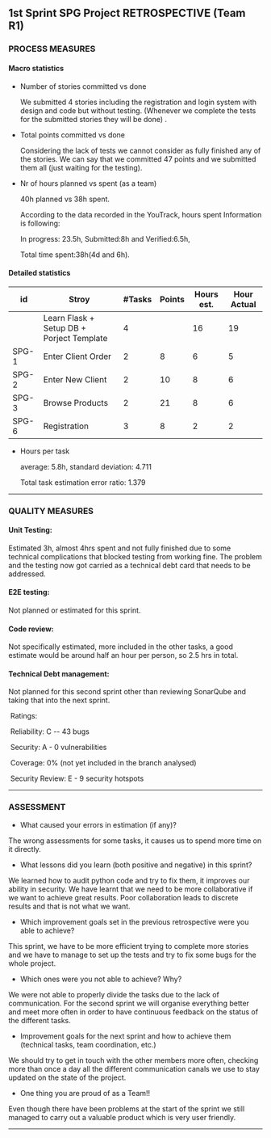 ## 1st Sprint SPG Project RETROSPECTIVE (Team R1)

### PROCESS MEASURES

#### Macro statistics

- Number of stories committed vs done

  We submitted 4 stories including the registration and login system with design and code but without testing. (Whenever we complete the tests for the submitted stories they will be done) .

- Total points committed vs done

  Considering the lack of tests we cannot consider as fully finished any of the stories. We can say that we committed 47 points and we submitted them all (just waiting for the testing).

- Nr of hours planned vs spent (as a team)

   40h planned vs 38h spent.

  According to the data recorded in the YouTrack, hours spent Information is following: 

  In progress: 23.5h, Submitted:8h and Verified:6.5h, 

  Total time spent:38h(4d and 6h).
  
  

#### Detailed statistics

| id    | Stroy                                     | #Tasks | Points | Hours est. | Hour Actual |
| ----- | ----------------------------------------- | ------ | ------ | ---------- | ----------- |
|       | Learn Flask + Setup DB + Porject Template | 4      |        | 16         | 19          |
| SPG-1 | Enter Client Order                        | 2      | 8      | 6          | 5           |
| SPG-2 | Enter New Client                          | 2      | 10     | 8          | 6           |
| SPG-3 | Browse Products                           | 2      | 21     | 8          | 6           |
| SPG-6 | Registration                              | 3      | 8      | 2          | 2           |

- Hours per task

  average: 5.8h,  standard deviation: 4.711

  Total task estimation error ratio:  1.379

------



### QUALITY MEASURES

#### Unit Testing:

Estimated 3h, almost 4hrs spent and not fully finished due to some technical complications that blocked testing from working fine. The problem and the testing now got carried as a technical debt card that needs to be addressed.

#### E2E testing:

Not planned or estimated for this sprint.

#### Code review:

Not specifically estimated, more included in the other tasks, a good estimate would be around half an hour per person, so 2.5 hrs in total.

#### Technical Debt management:

Not planned for this second sprint other than reviewing SonarQube and taking that into the next sprint.

​	Ratings: 

​	Reliability: C -- 43 bugs

​	Security: A - 0 vulnerabilities

​	Coverage: 0% (not yet included in the branch analysed)

​	Security Review: E - 9 security hotspots

------



### ASSESSMENT

- What caused your errors in estimation (if any)?

The wrong assessments for some tasks, it causes us to spend more time on it directly.

- What lessons did you learn (both positive and negative) in this sprint?

We learned how to audit python code and try to fix them, it improves our ability in security. We have learnt that we need to be more collaborative if we want to achieve great results. Poor collaboration leads to discrete results and that is not what we want.

- Which improvement goals set in the previous retrospective were you able to achieve?

This sprint, we have to be more efficient trying to complete more stories and we have to manage to set up the tests  and try to fix some bugs for the whole project.

- Which ones were you not able to achieve? Why?

We were not able to properly divide the tasks due to the lack of communication. For the second sprint we will organise everything better and meet more often in order to have continuous feedback on the status of the different tasks.

- Improvement goals for the next sprint and how to achieve them (technical tasks, team coordination, etc.)

We should try to get in touch with the other members more often, checking more than once a day all the different communication canals we use to stay updated on the state of the project.

- One thing you are proud of as a Team!!

Even though there have been problems at the start of the sprint we still managed to carry out a valuable product which is very user friendly.

------

